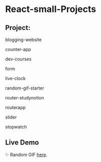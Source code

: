 # React-small-Projects

## Project:
blogging-website

counter-app

dev-courses

form

live-clock

random-gif-starter

router-studynotion

routerapp

slider

stopwatch

## Live Demo

✨ Random GIF [here](https://gif-generator007.netlify.app/).
